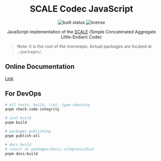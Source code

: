 <div align="center">
    <h1>SCALE Codec JavaScript</h1>
    <img src="https://img.shields.io/github/checks-status/soramitsu/scale-codec-js-library/master" alt="built status">
    <img src="https://img.shields.io/github/license/soramitsu/scale-codec-js-library" alt="license">
    <p>
        JavaScript implementation of the <a href="https://substrate.dev/docs/en/knowledgebase/advanced/codec">SCALE</a> (Simple Concatenated Aggregate Little-Endian) Codec
    </p>
</div>

> Note: it is the root of the monorepo. Actual packages are located at `./packages/`.

## Online Documentation

[Link](https://soramitsu.github.io/scale-codec-js-library/)

## For DevOps

```bash
# all tests, build, lint, type-ckecking
pnpm check-code-integrity

# just build
pnpm build

# packages publishing
pnpm publish-all

# docs build
# result at packages/docs/.vitepress/dist
pnpm docs:build
```
